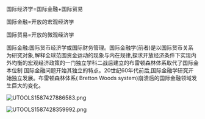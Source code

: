 

国际经济学=国际金融+国际贸易

国际金融=开放的宏观经济学

国际贸易=开放的微观经济学



国际金融:国际货币经济学或国际财务管理。国际金融学(前者)是以国际货币关系为研究对象,解释全球范围资金运动的现象与内在规律,探求开放经济条件下实现内外均衡的宏观经济政策的一门独立学科二战后建立的布雷顿森林体系取代了国际金本位制
国际金融问题开始其独立的特点。20世纪60年代前后,国际金融学研究开始独立发展。布雷顿森林体系( Bretton Woods system)崩溃后的国际金融领域发生巨大的变化。



![UTOOLS1587427886583.png](https://mypictuchuang.oss-cn-shenzhen.aliyuncs.com/UTOOLS1587427886583.png)

![UTOOLS1587428359992.png](https://mypictuchuang.oss-cn-shenzhen.aliyuncs.com/UTOOLS1587428359992.png)